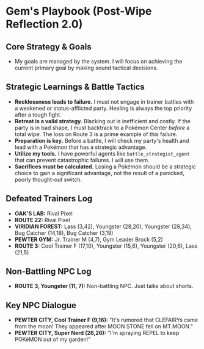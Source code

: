 # Gem's Playbook (Post-Wipe Reflection 2.0)

## Core Strategy & Goals
- My goals are managed by the system. I will focus on achieving the current primary goal by making sound tactical decisions.

## Strategic Learnings & Battle Tactics
- **Recklessness leads to failure.** I must not engage in trainer battles with a weakened or status-afflicted party. Healing is always the top priority after a tough fight.
- **Retreat is a valid strategy.** Blacking out is inefficient and costly. If the party is in bad shape, I must backtrack to a Pokémon Center *before* a total wipe. The loss on Route 3 is a prime example of this failure.
- **Preparation is key.** Before a battle, I will check my party's health and lead with a Pokémon that has a strategic advantage.
- **Utilize my tools.** I have powerful agents like `battle_strategist_agent` that can prevent catastrophic failures. I will use them.
- **Sacrifices must be calculated.** Losing a Pokémon should be a strategic choice to gain a significant advantage, not the result of a panicked, poorly thought-out switch.

## Defeated Trainers Log
- **OAK'S LAB:** Rival Pixel
- **ROUTE 22:** Rival Pixel
- **VIRIDIAN FOREST:** Lass (3,42), Youngster (28,20), Youngster (28,34), Bug Catcher (14,18), Bug Catcher (3,19)
- **PEWTER GYM:** Jr. Trainer M (4,7), Gym Leader Brock (5,2)
- **ROUTE 3:** Cool Trainer F (17,10), Youngster (15,6), Youngster (20,6), Lass (21,5)

## Non-Battling NPC Log
- **ROUTE 3, Youngster (11, 7):** Non-battling NPC. Just talks about shorts.

## Key NPC Dialogue
- **PEWTER CITY, Cool Trainer F (9,16):** "It's rumored that CLEFAIRYs came from the moon! They appeared after MOON STONE fell on MT.MOON."
- **PEWTER CITY, Super Nerd (26,26):** "I'm spraying REPEL to keep POKéMON out of my garden!"